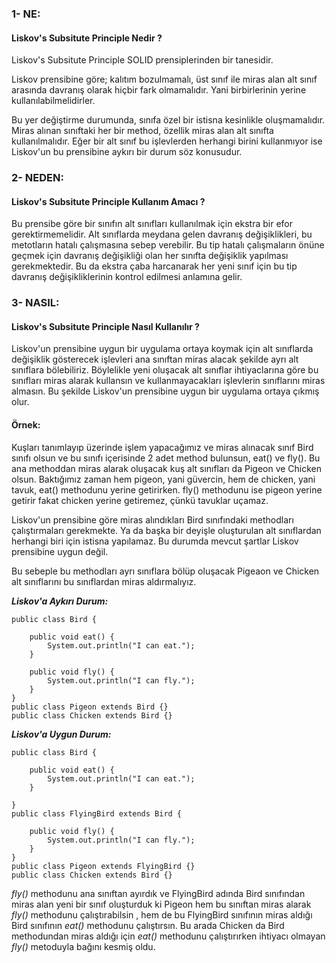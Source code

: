 ### 1- NE: 
#### Liskov's Subsitute Principle Nedir ?
Liskov's Subsitute Principle SOLID prensiplerinden bir tanesidir.

Liskov prensibine göre; kalıtım bozulmamalı, üst sınıf ile miras alan 
alt sınıf arasında davranış olarak hiçbir fark olmamalıdır. Yani birbirlerinin yerine kullanılabilmelidirler.

Bu yer değiştirme durumunda, sınıfa özel bir istisna kesinlikle oluşmamalıdır. Miras alınan sınıftaki her bir method, 
özellik miras alan alt sınıfta kullanılmalıdır. Eğer bir alt sınıf bu işlevlerden herhangi birini kullanmıyor ise
Liskov'un bu prensibine aykırı bir durum söz konusudur. 

### 2- NEDEN:
#### Liskov's Subsitute Principle Kullanım Amacı ?
Bu prensibe göre bir sınıfın alt sınıfları 
kullanılmak için ekstra bir efor gerektirmemelidir. 
Alt sınıflarda meydana gelen davranış değişiklikleri, 
bu metotların hatalı çalışmasına sebep verebilir. 
Bu tip hatalı çalışmaların önüne geçmek için davranış değişikliği olan 
her sınıfta değişiklik yapılması gerekmektedir. 
Bu da ekstra çaba harcanarak her yeni sınıf için bu tip davranış değişikliklerinin kontrol edilmesi anlamına gelir.

### 3- NASIL:
#### Liskov's Subsitute Principle Nasıl Kullanılır ?
Liskov'un prensibine uygun bir uygulama ortaya koymak için alt sınıflarda 
değişiklik gösterecek işlevleri ana sınıftan miras alacak şekilde ayrı alt sınıflara bölebiliriz. Böylelikle yeni 
oluşacak alt sınıflar ihtiyaclarına göre bu sınıfları miras alarak kullansın ve kullanmayacakları işlevlerin sınıflarını 
miras almasın. Bu şekilde Liskov'un prensibine uygun bir uygulama ortaya çıkmış olur.

#### Örnek:
Kuşları tanımlayıp üzerinde işlem yapacağımız ve miras alınacak sınıf Bird sınıfı olsun ve bu sınıfı içerisinde 2 adet 
method bulunsun, eat() ve fly(). 
Bu ana methoddan miras alarak oluşacak kuş alt sınıfları da Pigeon ve Chicken olsun.
Baktığımız zaman hem pigeon, yani güvercin, hem de chicken, yani tavuk, eat() methodunu yerine getirirken.
fly() methodunu ise pigeon yerine getirir fakat chicken yerine getiremez, çünkü tavuklar uçamaz.

Liskov'un prensibine göre miras alındıkları Bird sınıfındaki methodları çalıştırmaları gerekmekte. Ya da başka bir deyişle
oluşturulan alt sınıflardan herhangi biri için istisna yapılamaz. Bu durumda mevcut şartlar Liskov prensibine uygun değil.

Bu sebeple bu methodları ayrı sınıflara bölüp oluşacak Pigeaon ve Chicken alt sınıflarını bu sınıflardan miras aldırmalıyız.

***Liskov'a Aykırı Durum:***

```
public class Bird {

    public void eat() {
        System.out.println("I can eat.");
    }

    public void fly() {
        System.out.println("I can fly.");
    }
}
public class Pigeon extends Bird {}
public class Chicken extends Bird {}
```

***Liskov'a Uygun Durum:***

```
public class Bird {

    public void eat() {
        System.out.println("I can eat.");
    }

}
public class FlyingBird extends Bird {

    public void fly() {
        System.out.println("I can fly.");
    }
}
public class Pigeon extends FlyingBird {}
public class Chicken extends Bird {}
```
*fly()* methodunu ana sınıftan ayırdık ve FlyingBird adında Bird sınıfından miras alan yeni bir sınıf oluşturduk ki
Pigeon hem bu sınıftan miras alarak *fly()* methodunu çalıştırabilsin , hem de bu FlyingBird sınıfının miras aldığı Bird 
sınıfının *eat()* methodunu çalıştırsın. Bu arada Chicken da Bird methodundan miras aldığı için *eat()* methodunu çalıştırırken
ihtiyacı olmayan *fly()* metoduyla bağını kesmiş oldu.
